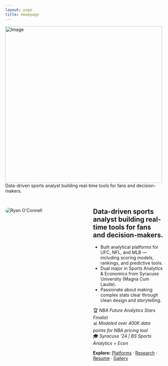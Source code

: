 ```yaml
---
layout: page
title: Homepage
---
```


<img src="/assets/images/headshot_photoshopped.png" alt="Image" width="500"/>  Data-driven sports analyst building real-time tools for fans and decision-makers.

&nbsp;<br>


<div style="display: flex; align-items: flex-start; gap: 30px; flex-wrap: wrap;">

  <div style="flex: 0 0 250px;">
    <img src="/assets/images/headshot_photoshopped.png" alt="Ryan O'Connell" style="max-width: 100%; border-radius: 12px;" />
  </div>

  <div style="flex: 1;">
    <h2 style="margin-top: 0;">Data-driven sports analyst building real-time tools for fans and decision-makers.</h2>
    <ul>
      <li>Built analytical platforms for UFC, NFL, and MLB — including scoring models, rankings, and predictive tools.</li>
      <li>Dual major in Sports Analytics & Economics from Syracuse University (Magna Cum Laude).</li>
      <li>Passionate about making complex stats clear through clean design and storytelling.</li>
    </ul>
    <p>
      🏆 <em>NBA Future Analytics Stars Finalist</em><br/>
      📊 <em>Modeled over 400K data points for NBA pricing tool</em><br/>
      🎓 <em>Syracuse '24 | BS Sports Analytics + Econ</em>
    </p>
    <p><strong>Explore:</strong> <a href="/platforms">Platforms</a> · <a href="/research">Research</a> · <a href="/resume">Resume</a> · <a href="/gallery">Gallery</a></p>
  </div>

</div>
